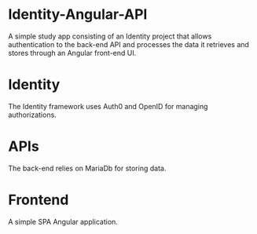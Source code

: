 # Identity-Angular-API

A simple study app consisting of an Identity project that allows authentication
to the back-end API and processes the data it retrieves and stores through 
an Angular front-end UI.

# Identity
The Identity framework uses Auth0 and OpenID for managing authorizations.

# APIs
The back-end relies on MariaDb for storing data.

# Frontend
A simple SPA Angular application.